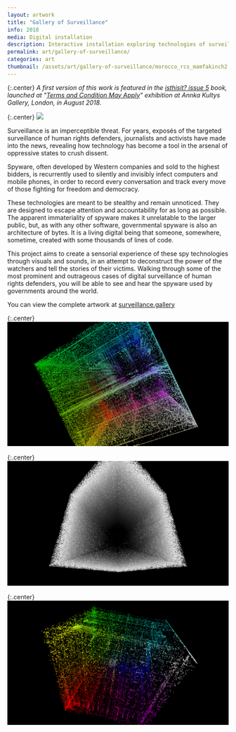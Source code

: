 ```yaml
---
layout: artwork
title: "Gallery of Surveillance"
info: 2018
media: Digital installation
description: Interactive installation exploring technologies of surveillance used to monitor human rights defenders
permalink: art/gallery-of-surveillance/
categories: art
thumbnail: /assets/art/gallery-of-surveillance/morocco_rcs_mamfakinch2.png
---
```

{:.center}
*A first version of this work is featured in the [isthisit? issue 5](http://www.isthisitisthisit.com/issue-05) book, launched at "[Terms and Condition May Apply](http://www.isthisitisthisit.com/terms-and-conditions-may-apply)" exhibition at Annka Kultys Gallery, London, in August 2018.*

{:.center}
![](/assets/art/gallery-of-surveillance/pakistan_keylogger.gif)

Surveillance is an imperceptible threat. For years, exposés of the targeted surveillance of human rights defenders, journalists and activists have made into the news, revealing how technology has become a tool in the arsenal of oppressive states to crush dissent.

Spyware, often developed by Western companies and sold to the highest bidders, is recurrently used to silently and invisibly infect computers and mobile phones, in order to record every conversation and track every move of those fighting for freedom and democracy.

These technologies are meant to be stealthy and remain unnoticed. They are designed to escape attention and accountability for as long as possible. The apparent immateriality of spyware makes it unrelatable to the larger public, but, as with any other software, governmental spyware is also an architecture of bytes. It is a living digital being that someone, somewhere, sometime, created with some thousands of lines of code.

This project aims to create a sensorial experience of these spy technologies through visuals and sounds, in an attempt to deconstruct the power of the watchers and tell the stories of their victims. Walking through some of the most prominent and outrageous cases of digital surveillance of human rights defenders, you will be able to see and hear the spyware used by governments around the world.

You can view the complete artwork at [surveillance.gallery](https://surveillance.gallery)

{:.center}
![](/assets/art/gallery-of-surveillance/morocco_rcs_mamfakinch2.png)

{:.center}
![](/assets/art/gallery-of-surveillance/bahrain_finfisher_alaa_shehabi.png)

{:.center}
![](/assets/art/gallery-of-surveillance/uae_pegasus_ahmed_mansoor2.png)
